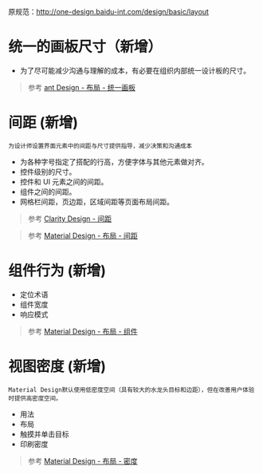 原规范：http://one-design.baidu-int.com/design/basic/layout


# 统一的画板尺寸（新增）

- 为了尽可能减少沟通与理解的成本，有必要在组织内部统一设计板的尺寸。

> 参考 [ant Design - 布局 - 统一画板](https://ant.design/docs/spec/layout-cn#%E7%BB%9F%E4%B8%80%E7%94%BB%E6%9D%BF)

# 间距 (新增)

    为设计师设置界面元素中的间距与尺寸提供指导，减少决策和沟通成本

- 为各种字号指定了搭配的行高，方便字体与其他元素做对齐。
- 控件级别的尺寸。
- 控件和 UI 元素之间的间距。
- 组件之间的间距。
- 网格栏间距，页边距，区域间距等页面布局间距。

> 参考 [Clarity Design - 间距](https://design.teambition.com/visual-spacing)

> 参考 [Material Design - 布局 - 间距](https://material.io/design/layout/spacing-methods.html#)

# 组件行为 (新增)

- 定位术语
- 组件宽度
- 响应模式

> 参考 [Material Design - 布局 - 组件](https://material.io/design/layout/component-behavior.html)

# 视图密度 (新增)
    Material Design默认使用低密度空间（具有较大的水龙头目标和边距），但在改善用户体验时提供高密度空间。

- 用法
- 布局
- 触摸并单击目标
- 印刷密度

> 参考 [Material Design - 布局 - 密度](https://material.io/design/layout/density.html#)

